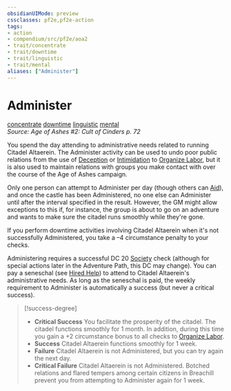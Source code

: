 ```yaml
---
obsidianUIMode: preview
cssclasses: pf2e,pf2e-action
tags:
- action
- compendium/src/pf2e/aoa2
- trait/concentrate
- trait/downtime
- trait/linguistic
- trait/mental
aliases: ["Administer"]
---
```

# Administer
[concentrate](rules/traits/concentrate.md "Concentrate Action & Ability Trait")  [downtime](rules/traits/downtime.md "Downtime Action & Ability Trait")  [linguistic](rules/traits/linguistic.md "Linguistic Effect Trait")  [mental](rules/traits/mental.md "Mental Effect Trait")  
*Source: Age of Ashes #2: Cult of Cinders p. 72*  


You spend the day attending to administrative needs related to running Citadel Altaerein. The Administer activity can be used to undo poor public relations from the use of [Deception](compendium/skills.md#Deception) or [Intimidation](compendium/skills.md#Intimidation) to [Organize Labor](rules/actions/organize-labor-aoa2.md), but it is also used to maintain relations with groups you make contact with over the course of the Age of Ashes campaign.

Only one person can attempt to Administer per day (though others can [Aid](rules/actions/aid.md)), and once the castle has been Administered, no one else can Administer until after the interval specified in the result. However, the GM might allow exceptions to this if, for instance, the group is about to go on an adventure and wants to make sure the citadel runs smoothly while they're gone.

If you perform downtime activities involving Citadel Altaerein when it's not successfully Administered, you take a –4 circumstance penalty to your checks.

Administering requires a successful DC 20 [Society](compendium/skills.md#Society) check (although for special actions later in the Adventure Path, this DC may change). You can pay a seneschal (see [Hired Help](rules/tables/hired-help-aoa2.md)) to attend to Citadel Altaerein's administrative needs. As long as the seneschal is paid, the weekly requirement to Administer is automatically a success (but never a critical success).

> [!success-degree] 
> - **Critical Success** You facilitate the prosperity of the citadel. The citadel functions smoothly for 1 month. In addition, during this time you gain a +2 circumstance bonus to all checks to [Organize Labor](rules/actions/organize-labor-aoa2.md).
> - **Success** Citadel Altaerein functions smoothly for 1 week.
> - **Failure** Citadel Altaerein is not Administered, but you can try again the next day.
> - **Critical Failure** Citadel Altaerein is not Administered. Botched relations and flared tempers among certain citizens in Breachill prevent you from attempting to Administer again for 1 week.